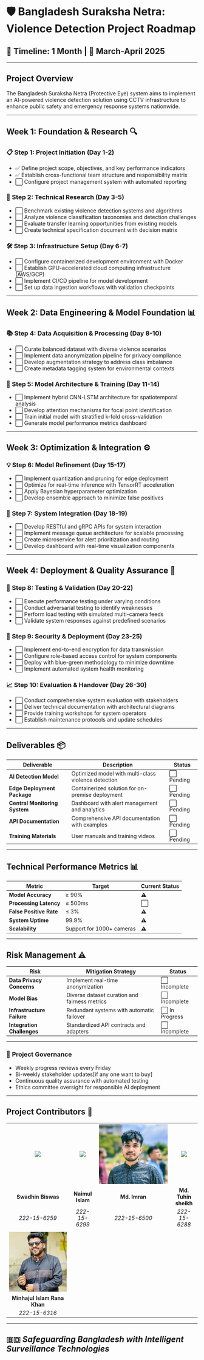 # 🛡️ Bangladesh Suraksha Netra: Violence Detection Project Roadmap
## 📅 Timeline: 1 Month | 🚀 March-April 2025

---

## **Project Overview**
The Bangladesh Suraksha Netra (Protective Eye) system aims to implement an AI-powered violence detection solution using CCTV infrastructure to enhance public safety and emergency response systems nationwide.

---

## **Week 1: Foundation & Research** 🔍

### **📋 Step 1: Project Initiation (Day 1-2)**
- ✅ Define project scope, objectives, and key performance indicators
- ✅ Establish cross-functional team structure and responsibility matrix
- ⬜ Configure project management system with automated reporting
<!-- - ⬜ Conduct stakeholder analysis and develop communication plan -->

### **🔬 Step 2: Technical Research (Day 3-5)**
- ⬜ Benchmark existing violence detection systems and algorithms
- ⬜ Analyze violence classification taxonomies and detection challenges
- ⬜ Evaluate transfer learning opportunities from existing models
- ⬜ Create technical specification document with decision matrix

### **🛠️ Step 3: Infrastructure Setup (Day 6-7)**
- ⬜ Configure containerized development environment with Docker
- ⬜ Establish GPU-accelerated cloud computing infrastructure (AWS/GCP)
- ⬜ Implement CI/CD pipeline for model development
- ⬜ Set up data ingestion workflows with validation checkpoints

---

## **Week 2: Data Engineering & Model Foundation** 📊

### **📚 Step 4: Data Acquisition & Processing (Day 8-10)**
- ⬜ Curate balanced dataset with diverse violence scenarios
- ⬜ Implement data anonymization pipeline for privacy compliance
- ⬜ Develop augmentation strategy to address class imbalance
- ⬜ Create metadata tagging system for environmental contexts

### **🧠 Step 5: Model Architecture & Training (Day 11-14)**
- ⬜ Implement hybrid CNN-LSTM architecture for spatiotemporal analysis
- ⬜ Develop attention mechanisms for focal point identification
- ⬜ Train initial model with stratified k-fold cross-validation
- ⬜ Generate model performance metrics dashboard

---

## **Week 3: Optimization & Integration** ⚙️

### **💡 Step 6: Model Refinement (Day 15-17)**
- ⬜ Implement quantization and pruning for edge deployment
- ⬜ Optimize for real-time inference with TensorRT acceleration
- ⬜ Apply Bayesian hyperparameter optimization
- ⬜ Develop ensemble approach to minimize false positives

### **🔄 Step 7: System Integration (Day 18-19)**
- ⬜ Develop RESTful and gRPC APIs for system interaction
- ⬜ Implement message queue architecture for scalable processing
- ⬜ Create microservice for alert prioritization and routing
- ⬜ Develop dashboard with real-time visualization components

---

## **Week 4: Deployment & Quality Assurance** 🚀

### **🧪 Step 8: Testing & Validation (Day 20-22)**
- ⬜ Execute performance testing under varying conditions
- ⬜ Conduct adversarial testing to identify weaknesses
- ⬜ Perform load testing with simulated multi-camera feeds
- ⬜ Validate system responses against predefined scenarios

### **🔐 Step 9: Security & Deployment (Day 23-25)**
- ⬜ Implement end-to-end encryption for data transmission
- ⬜ Configure role-based access control for system components
- ⬜ Deploy with blue-green methodology to minimize downtime
- ⬜ Implement automated system health monitoring

### **📈 Step 10: Evaluation & Handover (Day 26-30)**
- ⬜ Conduct comprehensive system evaluation with stakeholders
- ⬜ Deliver technical documentation with architectural diagrams
- ⬜ Provide training workshops for system operators
- ⬜ Establish maintenance protocols and update schedules

---

## **Deliverables** 📦

| Deliverable | Description | Status |
|-------------|-------------|--------|
| **AI Detection Model** | Optimized model with multi-class violence detection | ⬜ Pending |
| **Edge Deployment Package** | Containerized solution for on-premise deployment | ⬜ Pending |
| **Central Monitoring System** | Dashboard with alert management and analytics | ⬜ Pending|
| **API Documentation** | Comprehensive API documentation with examples | ⬜ Pending |
| **Training Materials** | User manuals and training videos | ⬜ Pending |

---

## **Technical Performance Metrics** 📊

| Metric | Target | Current Status |
|--------|--------|---------------|
| **Model Accuracy** | ≥ 90% | ⚠️ |
| **Processing Latency** | ≤ 500ms |⬜ |
| **False Positive Rate** | ≤ 3% | ⚠️ |
| **System Uptime** | 99.9% | ⚠️ |
| **Scalability** | Support for 1000+ cameras | ⚠️ |

---

## **Risk Management** ⚠️

| Risk | Mitigation Strategy | Status |
|------|---------------------|--------|
| **Data Privacy Concerns** | Implement real-time anonymization | ⬜ Incomplete |
| **Model Bias** | Diverse dataset curation and fairness metrics | ⬜ Incomplete|
| **Infrastructure Failure** | Redundant systems with automatic failover | ⬜ In Progress |
| **Integration Challenges** | Standardized API contracts and adapters | ⬜ Incomplete |

---

### 🔰 **Project Governance**
- Weekly progress reviews every Friday
- Bi-weekly stakeholder updates[if any one want to buy]
- Continuous quality assurance with automated testing
- Ethics committee oversight for responsible AI deployment

---

## **Project Contributors** 👥

| | | | |
|:---:|:---:|:---:|:---:|
| ![](https://avatars.githubusercontent.com/u/107450069?v=4) | ![](https://avatars.githubusercontent.com/u/129685512?v=4) | ![](https://github.com/swadhinbiswas/Bangladesh-Suraksha-Netra/blob/main/assets/imran.png?raw=true) | ![](https://avatars.githubusercontent.com/u/159527403?v=4) |
| **Swadhin Biswas** | **Naimul Islam** | **Md. Imran** | **Md. Tuhin sheikh** |
| *222-15-6259* | *222-15-6299* | *222-15-6500* | *222-15-6288* |
| | | | |
| ![](https://github.com/swadhinbiswas/Bangladesh-Suraksha-Netra/blob/main/assets/nayok.png?raw=true) |
| **Minhajul Islam Rana Khan** |
| *222-15-6316* |

---

## 🇧🇩 *Safeguarding Bangladesh with Intelligent Surveillance Technologies*
